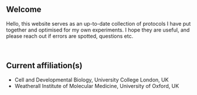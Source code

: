 ## Welcome

Hello, this website serves as an up-to-date collection of protocols I have put together and optimised for my own experiments. I hope they are useful, and please reach out if errors are spotted, questions etc.

<br>

## Current affiliation(s)

- Cell and Developmental Biology, University College London, UK
- Weatherall Institute of Molecular Medicine, University of Oxford, UK

